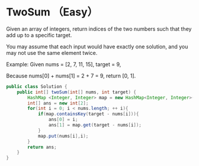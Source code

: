 # TwoSum （Easy）

Given an array of integers, return indices of the two numbers such that they add up to a specific target.

You may assume that each input would have exactly one solution, and you may not use the same element twice.

Example:
Given nums = [2, 7, 11, 15], target = 9,

Because nums[0] + nums[1] = 2 + 7 = 9,
return [0, 1].

```java
public class Solution {
    public int[] twoSum(int[] nums, int target) {
        HashMap <Integer, Integer> map = new HashMap<Integer, Integer>();
        int[] ans = new int[2];
        for(int i = 0; i < nums.length; ++ i){
            if(map.containsKey(target - nums[i])){
                ans[0] = i;
                ans[1] = map.get(target - nums[i]);
            }
            map.put(nums[i],i);
        }
        return ans;
    }
}
```
